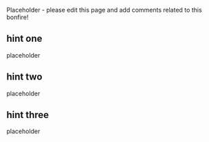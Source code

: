 Placeholder - please edit this page and add comments related to this bonfire!

## hint one
placeholder

## hint two
placeholder

## hint three
placeholder
